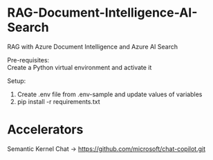 # RAG-Document-Intelligence-AI-Search
RAG with Azure Document Intelligence and Azure AI Search

Pre-requisites:  
Create a Python virtual environment and activate it  

Setup:  
1. Create .env file from .env-sample and update values of variables  
2. pip install -r requirements.txt  

# Accelerators

Semantic Kernel Chat -> https://github.com/microsoft/chat-copilot.git
